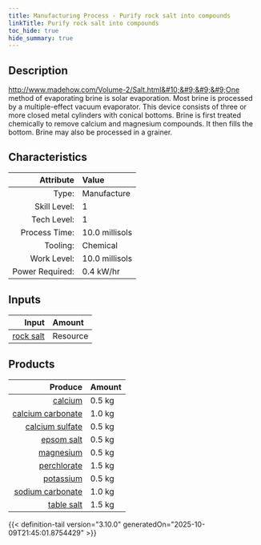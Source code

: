 ```yaml
---
title: Manufacturing Process - Purify rock salt into compounds
linkTitle: Purify rock salt into compounds
toc_hide: true
hide_summary: true
---
```

<!-- This is generated by the MarsSim HelpGenertor, do not edit. -->

## Description
 http://www.madehow.com/Volume-2/Salt.html&#10;&#9;&#9;&#9;One method of evaporating brine is solar evaporation.&#10;&#9;&#9;&#9;Most brine is processed by a multiple-effect vacuum evaporator.&#10;&#9;&#9;&#9;This device consists of three or more closed metal cylinders with conical bottoms.&#10;&#9;&#9;&#9;Brine is first treated chemically to remove calcium and magnesium compounds.&#10;&#9;&#9;&#9;It then fills the bottom.&#10;&#9;&#9;&#9;Brine may also be processed in a grainer.&#10;&#9;&#9;

## Characteristics

| Attribute      | Value |
|--------:|:------|
|Type:|Manufacture|
|Skill Level:|1|
|Tech Level:|1|
|Process Time:|10.0 millisols|
|Tooling:|Chemical|
|Work Level:|10.0 millisols|
|Power Required:|0.4 kW/hr|

## Inputs

| Input      | Amount |
|--------:|:------|
|[rock salt](/docs/definitions/resource/rock-salt)|Resource|7.5 kg|

## Products


| Produce      | Amount |
|--------:|:------|
|[calcium](/docs/definitions/resource/calcium)|0.5 kg|
|[calcium carbonate](/docs/definitions/resource/calcium-carbonate)|1.0 kg|
|[calcium sulfate](/docs/definitions/resource/calcium-sulfate)|0.5 kg|
|[epsom salt](/docs/definitions/resource/epsom-salt)|0.5 kg|
|[magnesium](/docs/definitions/resource/magnesium)|0.5 kg|
|[perchlorate](/docs/definitions/resource/perchlorate)|1.5 kg|
|[potassium](/docs/definitions/resource/potassium)|0.5 kg|
|[sodium carbonate](/docs/definitions/resource/sodium-carbonate)|1.0 kg|
|[table salt](/docs/definitions/resource/table-salt)|1.5 kg|



{{< definition-tail version="3.10.0" generatedOn="2025-10-09T21:45:01.8754429" >}}




